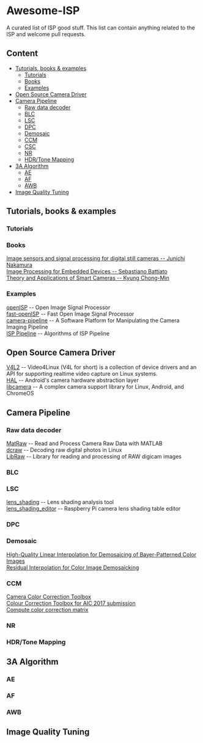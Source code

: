 # Awesome-ISP
A curated list of ISP good stuff. This list can contain anything related to the ISP and welcome pull requests.

## Content
- [Tutorials, books & examples](#tutorials--books---examples)
  * [Tutorials](#tutorials)
  * [Books](#books) 
  * [Examples](#examples)
- [Open Source Camera Driver](#open-source-camera-driver)
- [Camera Pipeline](#camera-pipeline)
  * [Raw data decoder](#raw-data-decoder)
  * [BLC](#blc)
  * [LSC](#lsc)
  * [DPC](#dpc)
  * [Demosaic](#demosaic)
  * [CCM](#ccm)
  * [CSC](#csc)
  * [NR](#nr)
  * [HDR/Tone Mapping](#hdr-tone-mapping)
- [3A Algorithm](#3a-algorithm)
  * [AE](#ae)
  * [AF](#af)
  * [AWB](#awb)
- [Image Quality Tuning](#image-quality-tuning)

## Tutorials, books & examples
### Tutorials
### Books
[Image sensors and signal processing for digital still cameras -- Junichi Nakamura](https://last.hit.bme.hu/download/firtha/video/Sensors/Junichi%20Nakamura%20Image%20sensors%20and%20signal%20processing%20for%20digital%20still%20cameras%20%202006.pdf)  
[Image Processing for Embedded Devices -- Sebastiano Battiato](https://books.google.com/books/about/Image_Processing_for_Embedded_Devices.html?id=K5aOhnvGJToC)  
[Theory and Applications of Smart Cameras -- Kyung Chong-Min](https://www.springer.com/gp/book/9789401799867)  
### Examples
[openISP](https://github.com/cruxopen/openISP) -- Open Image Signal Processor  
[fast-openISP](https://github.com/QiuJueqin/fast-openISP) -- Fast Open Image Signal Processor  
[camera-pipeline](https://karaimer.github.io/camera-pipeline/) -- A Software Platform for Manipulating the Camera Imaging Pipeline  
[ISP Pipeline](https://gitee.com/wtzhu13/ISPAlgorithmStudy) -- Algorithms of ISP Pipeline  
## Open Source Camera Driver
[V4L2](https://www.kernel.org/doc/html/v4.9/media/uapi/v4l/v4l2.html) -- Video4Linux (V4L for short) is a collection of device drivers and an API for supporting realtime video capture on Linux systems.  
[HAL](https://source.android.com/devices/camera) -- Android's camera hardware abstraction layer  
[libcamera](https://github.com/kbingham/libcamera) -- A complex camera support library for Linux, Android, and ChromeOS  
## Camera Pipeline
### Raw data decoder
[MatRaw](https://github.com/QiuJueqin/MatRaw) -- Read and Process Camera Raw Data with MATLAB  
[dcraw](https://github.com/ncruces/dcraw) -- Decoding raw digital photos in Linux  
[LibRaw](https://github.com/LibRaw/LibRaw) -- Library for reading and processing of RAW digicam images
### BLC
### LSC
[lens_shading](https://github.com/6by9/lens_shading) -- Lens shading analysis tool  
[lens_shading_editor](https://github.com/dridri/lens_shading_editor) -- Raspberry Pi camera lens shading table editor  
### DPC
### Demosaic
[High-Quality Linear Interpolation for Demosaicing of Bayer-Patterned Color Images](https://www.microsoft.com/en-us/research/publication/high-quality-linear-interpolation-for-demosaicing-of-bayer-patterned-color-images/)  
[Residual Interpolation for Color Image Demosaicking](http://www.ok.sc.e.titech.ac.jp/res/DM/RI.html)  
### CCM
[Camera Color Correction Toolbox](https://github.com/QiuJueqin/color-correction-toolbox)  
[Colour Correction Toolbox for AIC 2017 submission](https://github.com/fangfufu/Colour_Correction_Toolbox)  
[Compute color correction matrix](https://github.com/lighttransport/colorcorrectionmatrix)  
### NR
### HDR/Tone Mapping
## 3A Algorithm
### AE
### AF
### AWB
## Image Quality Tuning
